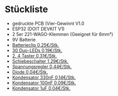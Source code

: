 # Stückliste

- gedruckte PCB (Vier-Gewinnt V1.0
- ESP32 (DOIT DEVKIT V1)
- 2 5er 221-WAGO-Klemmen (Geeignet für 6mm²)
- 9V Batterie
- [Batterieclip 0,25€/Stk.](https://www.reichelt.de/batterieclip-fuer-9-volt-block-vertikal-clip-9v-p6665.html?&nbc=1&trstct=lsbght_sldr::282488)
- [30 Duo-LEDs 0,19€/Stk.](https://www.reichelt.de/led-5-mm-bedrahtet-3-pin-rot-gruen-100-mcd-30--evl-339-1sursygw-p231037.html?PROVID=2788&gclid=EAIaIQobChMIt5fhj_P0gAMVpVFBAh3vUw-WEAQYByABEgLDi_D_BwE)
- [2. 4 Taster 0,31€/Stk.](https://www.conrad.de/de/p/omron-b3f-1020-drucktaster-24-v-dc-0-05-a-tastend-1-st-bag-2591184.html?hk=SEM&WT.mc_id=google_pla&gclid=EAIaIQobChMI5ar7k-CQgQMVt4loCR2xlwwqEAYYAiABEgJauPD_BwE#productDownloads)
- [Schiebeschalter 1,29€/Stk.](https://www.conrad.de/de/p/tru-components-1386942-css-1201-schiebeschalter-50-v-dc-0-3-a-1-x-aus-ein-1-st-1570488.html)
- [Spannungsregler 0,44€/Stk.](https://www.conrad.de/de/p/stmicroelectronics-l7805abv-spannungsregler-linear-to-220ab-positiv-fest-1-5-a-1185130.html)
- [Diode 0,04€/Stk.](https://www.conrad.de/de/p/diotec-si-gleichrichterdiode-1n4007-do-204al-1000-v-1-a-162272.html)
- [Kondensator 330nF 0,14€/Stk.](https://www.conrad.de/de/p/tancap-ct4-0805y334m500a1t-keramik-kondensator-tht-330-nf-50-v-20-b-x-h-4-2-mm-x-25-mm-1-st-1578738.html)
- [Kondensator 100nF 0,09€/Stk.](https://www.conrad.de/de/p/tru-components-tc-k100nf5-keramik-kondensator-tht-100-nf-50-v-20-1-st-1589524.html)
- [Kondensator 1uF 0,04€/Stk.](https://www.conrad.de/de/p/teapo-kss105m063s1a5b07k-elektrolyt-kondensator-radial-bedrahtet-1-5-mm-1-f-6-3-v-20-o-x-h-4-mm-x-7-mm-1-st-1325878.html)
